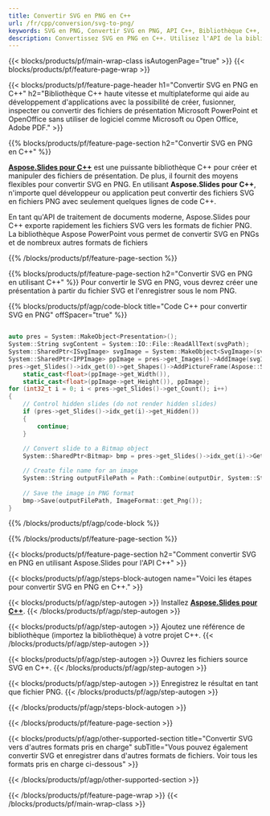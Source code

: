 ```yaml
---
title: Convertir SVG en PNG en C++
url: /fr/cpp/conversion/svg-to-png/
keywords: SVG en PNG, Convertir SVG en PNG, API C++, Bibliothèque C++, SVG, PNG
description: Convertissez SVG en PNG en C++. Utilisez l'API de la bibliothèque C++ pour convertir les fichiers SVG en PNGs
---
```


{{< blocks/products/pf/main-wrap-class isAutogenPage="true" >}}
{{< blocks/products/pf/feature-page-wrap >}}

{{< blocks/products/pf/feature-page-header h1="Convertir SVG en PNG en C++" h2="Bibliothèque C++ haute vitesse et multiplateforme qui aide au développement d'applications avec la possibilité de créer, fusionner, inspecter ou convertir des fichiers de présentation Microsoft PowerPoint et OpenOffice sans utiliser de logiciel comme Microsoft ou Open Office, Adobe PDF." >}}

{{% blocks/products/pf/feature-page-section h2="Convertir SVG en PNG en C++" %}}

[**Aspose.Slides pour C++**](https://products.aspose.com/slides/fr/cpp/) est une puissante bibliothèque C++ pour créer et manipuler des fichiers de présentation. De plus, il fournit des moyens flexibles pour convertir SVG en PNG. En utilisant **Aspose.Slides pour C++**, n'importe quel développeur ou application peut convertir des fichiers SVG en fichiers PNG avec seulement quelques lignes de code C++.

En tant qu'API de traitement de documents moderne, Aspose.Slides pour C++ exporte rapidement les fichiers SVG vers les formats de fichier PNG. La bibliothèque Aspose PowerPoint vous permet de convertir SVG en PNGs et de nombreux autres formats de fichiers

{{% /blocks/products/pf/feature-page-section %}}

{{% blocks/products/pf/feature-page-section  h2="Convertir SVG en PNG en utilisant C++" %}}
Pour convertir le SVG en PNG, vous devrez créer une présentation à partir du fichier SVG et l'enregistrer sous le nom PNG.

{{% blocks/products/pf/agp/code-block title="Code C++ pour convertir SVG en PNG" offSpacer="true" %}}

```cpp

auto pres = System::MakeObject<Presentation>();
System::String svgContent = System::IO::File::ReadAllText(svgPath);
System::SharedPtr<ISvgImage> svgImage = System::MakeObject<SvgImage>(svgContent);
System::SharedPtr<IPPImage> ppImage = pres->get_Images()->AddImage(svgImage);
pres->get_Slides()->idx_get(0)->get_Shapes()->AddPictureFrame(Aspose::Slides::ShapeType::Rectangle, 0.0f, 0.0f, 
    static_cast<float>(ppImage->get_Width()), 
    static_cast<float>(ppImage->get_Height()), ppImage);
for (int32_t i = 0; i < pres->get_Slides()->get_Count(); i++)
{
    // Control hidden slides (do not render hidden slides)
    if (pres->get_Slides()->idx_get(i)->get_Hidden())
    {
        continue;
    }
    
    // Convert slide to a Bitmap object
    System::SharedPtr<Bitmap> bmp = pres->get_Slides()->idx_get(i)->GetThumbnail(2.f, 2.f);

    // Create file name for an image
    System::String outputFilePath = Path::Combine(outputDir, System::String(u"Slide_") + i + u".png");
    
    // Save the image in PNG format
    bmp->Save(outputFilePath, ImageFormat::get_Png());
}

```


{{% /blocks/products/pf/agp/code-block %}}

{{% /blocks/products/pf/feature-page-section %}}

{{< blocks/products/pf/feature-page-section  h2="Comment convertir SVG en PNG en utilisant Aspose.Slides pour l'API C++" >}}

{{< blocks/products/pf/agp/steps-block-autogen name="Voici les étapes pour convertir SVG en PNG en C++." >}}

{{< blocks/products/pf/agp/step-autogen >}}
Installez [**Aspose.Slides pour C++**](https://products.aspose.com/slides/fr/cpp/).
{{< /blocks/products/pf/agp/step-autogen >}}

{{< blocks/products/pf/agp/step-autogen >}}
Ajoutez une référence de bibliothèque (importez la bibliothèque) à votre projet C++.
{{< /blocks/products/pf/agp/step-autogen >}}

{{< blocks/products/pf/agp/step-autogen >}}
Ouvrez les fichiers source SVG en C++.
{{< /blocks/products/pf/agp/step-autogen >}}

{{< blocks/products/pf/agp/step-autogen >}}
Enregistrez le résultat en tant que fichier PNG.
{{< /blocks/products/pf/agp/step-autogen >}}

{{< /blocks/products/pf/agp/steps-block-autogen >}}

{{< /blocks/products/pf/feature-page-section >}}

{{< blocks/products/pf/agp/other-supported-section title="Convertir SVG vers d'autres formats pris en charge" subTitle="Vous pouvez également convertir SVG et enregistrer dans d'autres formats de fichiers. Voir tous les formats pris en charge ci-dessous" >}}



{{< /blocks/products/pf/agp/other-supported-section >}}

{{< /blocks/products/pf/feature-page-wrap >}}
{{< /blocks/products/pf/main-wrap-class >}}